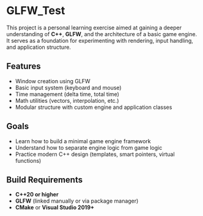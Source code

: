 # GLFW_Test

This project is a personal learning exercise aimed at gaining a deeper understanding of **C++**, **GLFW**, and the architecture of a basic game engine. It serves as a foundation for experimenting with rendering, input handling, and application structure.

## Features

- Window creation using GLFW  
- Basic input system (keyboard and mouse)  
- Time management (delta time, total time)  
- Math utilities (vectors, interpolation, etc.)  
- Modular structure with custom engine and application classes

## Goals

- Learn how to build a minimal game engine framework  
- Understand how to separate engine logic from game logic  
- Practice modern C++ design (templates, smart pointers, virtual functions)

## Build Requirements

- **C++20 or higher**
- **GLFW** (linked manually or via package manager)  
- **CMake** or **Visual Studio 2019+**
